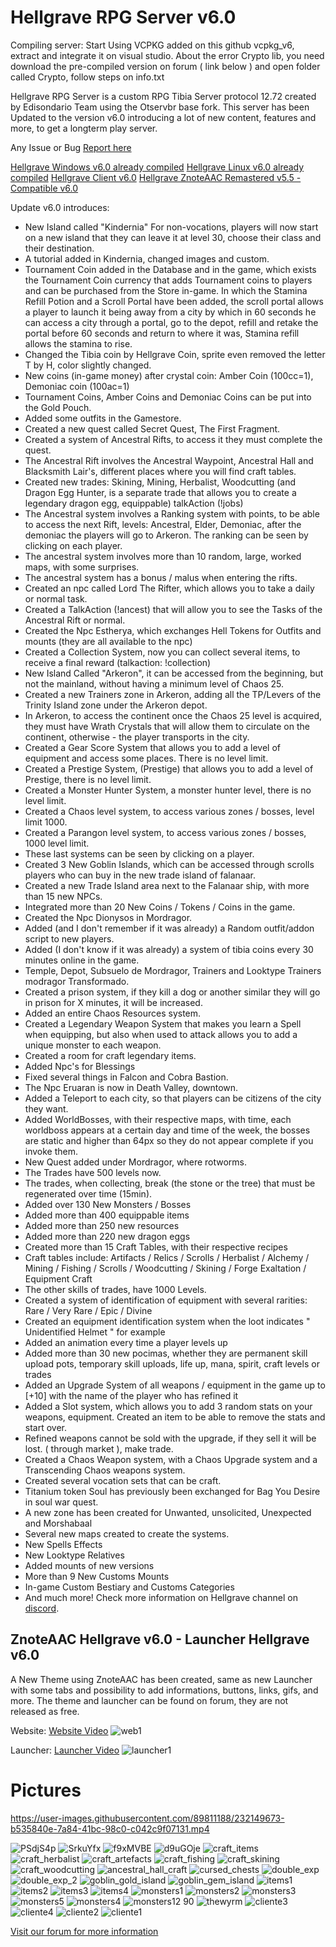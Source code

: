 # Hellgrave RPG Server v6.0

Compiling server:
Start Using VCPKG added on this github vcpkg_v6, extract and integrate it on visual studio.
About the error Crypto lib, you need download the pre-compiled version on forum ( link below ) and open folder called Crypto, follow steps on info.txt

Hellgrave RPG Server is a custom RPG Tibia Server protocol 12.72 created by Edisondario Team using the Otservbr base fork.
This server has been Updated to the version v6.0 introducing a lot of new content, features and more, to get a longterm play server.

Any Issue or Bug [Report here](https://github.com/Open-Games-Community/Hellgrave-RPG-v6.0/issues)

[Hellgrave Windows v6.0 already compiled](https://opengamescommunity.com/index.php?resources/hellgrave-rpg-server-v6-0-windows.843/)
[Hellgrave Linux v6.0 already compiled](https://opengamescommunity.com/index.php?resources/hellgrave-rpg-server-v6-0-linux.868/)
[Hellgrave Client v6.0](https://opengamescommunity.com/index.php?resources/hellgrave-client-v6-0.844/)
[Hellgrave ZnoteAAC Remastered v5.5 - Compatible v6.0](https://opengamescommunity.com/index.php?resources/hellgrave-remastered-znoteaac-v5-5-compatible-v6-0.845/)

Update v6.0 introduces:

- New Island called "Kindernia" For non-vocations, players will now start on a new island that they can leave it at level 30, choose their class and their destination.
- A tutorial added in Kindernia, changed images and custom.
- Tournament Coin added in the Database and in the game, which exists the Tournament Coin currency that adds Tournament coins to players and can be purchased from the Store in-game. In which the Stamina Refill Potion and a Scroll Portal have been added, the scroll portal allows a player to launch it being away from a city by which in 60 seconds he can access a city through a portal, go to the depot, refill and retake the portal before 60 seconds and return to where it was, Stamina refill allows the stamina to rise.
- Changed the Tibia coin by Hellgrave Coin, sprite even removed the letter T by H, color slightly changed.
- New coins (in-game money) after crystal coin: Amber Coin (100cc=1), Demoniac coin (100ac=1)
- Tournament Coins, Amber Coins and Demoniac Coins can be put into the Gold Pouch.
- Added some outfits in the Gamestore.
- Created a new quest called Secret Quest, The First Fragment.
- Created a system of Ancestral Rifts, to access it they must complete the quest.
- The Ancestral Rift involves the Ancestral Waypoint, Ancestral Hall and Blacksmith Lair's, different places where you will find craft tables.
- Created new trades: Skining, Mining, Herbalist, Woodcutting (and Dragon Egg Hunter, is a separate trade that allows you to create a legendary dragon egg, equippable) talkAction (!jobs)
- The Ancestral system involves a Ranking system with points, to be able to access the next Rift, levels: Ancestral, Elder, Demoniac, after the demoniac the players will go to Arkeron. The ranking can be seen by clicking on each player.
- The ancestral system involves more than 10 random, large, worked maps, with some surprises.
- The ancestral system has a bonus / malus when entering the rifts.
- Created an npc called Lord The Rifter, which allows you to take a daily or normal task.
- Created a TalkAction (!ancest) that will allow you to see the Tasks of the Ancestral Rift or normal.
- Created the Npc Estherya, which exchanges Hell Tokens for Outfits and mounts (they are all available to the npc)
- Created a Collection System, now you can collect several items, to receive a final reward (talkaction: !collection)
- New Island Called "Arkeron", it can be accessed from the beginning, but not the mainland, without having a minimum level of Chaos 25.
- Created a new Trainers zone in Arkeron, adding all the TP/Levers of the Trinity Island zone under the Arkeron depot.
- In Arkeron, to access the continent once the Chaos 25 level is acquired, they must have Wrath Crystals that will allow them to circulate on the continent, otherwise - the player transports in the city.
- Created a Gear Score System that allows you to add a level of equipment and access some places. There is no level limit.
- Created a Prestige System, (Prestige) that allows you to add a level of Prestige, there is no level limit.
- Created a Monster Hunter System, a monster hunter level, there is no level limit.
- Created a Chaos level system, to access various zones / bosses, level limit 1000.
- Created a Parangon level system, to access various zones / bosses, 1000 level limit.
- These last systems can be seen by clicking on a player.
- Created 3 New Goblin Islands, which can be accessed through scrolls players who can buy in the new trade island of falanaar.
- Created a new Trade Island area next to the Falanaar ship, with more than 15 new NPCs.
- Integrated more than 20 New Coins / Tokens / Coins in the game.
- Created the Npc Dionysos in Mordragor.
- Added (and I don't remember if it was already) a Random outfit/addon script to new players.
- Added (I don't know if it was already) a system of tibia coins every 30 minutes online in the game.
- Temple, Depot, Subsuelo de Mordragor, Trainers and Looktype Trainers modragor Transformado.
- Created a prison system, if they kill a dog or another similar they will go in prison for X minutes, it will be increased.
- Added an entire Chaos Resources system.
- Created a Legendary Weapon System that makes you learn a Spell when equipping, but also when used to attack allows you to add a unique monster to each weapon.
- Created a room for craft legendary items.
- Added Npc's for Blessings
- Fixed several things in Falcon and Cobra Bastion.
- The Npc Eruaran is now in Death Valley, downtown.
- Added a Teleport to each city, so that players can be citizens of the city they want.
- Added WorldBosses, with their respective maps, with time, each worldboss appears at a certain day and time of the week, the bosses are static and higher than 64px so they do not appear complete if you invoke them.
- New Quest added under Mordragor, where rotworms.
- The Trades have 500 levels now.
- The trades, when collecting, break (the stone or the tree) that must be regenerated over time (15min).
- Added over 130 New Monsters / Bosses
- Added more than 400 equippable items
- Added more than 250 new resources
- Added more than 220 new dragon eggs
- Created more than 15 Craft Tables, with their respective recipes
- Craft tables include: Artifacts / Relics / Scrolls / Herbalist / Alchemy / Mining / Fishing / Scrolls / Woodcutting / Skining / Forge Exaltation / Equipment Craft
- The other skills of trades, have 1000 Levels.
- Created a system of identification of equipment with several rarities: Rare / Very Rare / Epic / Divine
- Created an equipment identification system when the loot indicates " Unidentified Helmet " for example
- Added an animation every time a player levels up
- Added more than 30 new pocimas, whether they are permanent skill upload pots, temporary skill uploads, life up, mana, spirit, craft levels or trades
- Added an Upgrade System of all weapons / equipment in the game up to [+10] with the name of the player who has refined it
- Added a Slot system, which allows you to add 3 random stats on your weapons, equipment. Created an item to be able to remove the stats and start over.
- Refined weapons cannot be sold with the upgrade, if they sell it will be lost. ( through market ), make trade.
- Created a Chaos Weapon system, with a Chaos Upgrade system and a Transcending Chaos weapons system.
- Created several vocation sets that can be craft.
- Titanium token Soul has previously been exchanged for Bag You Desire in soul war quest.
- A new zone has been created for Unwanted, unsolicited, Unexpected and Morshabaal
- Several new maps created to create the systems.
- New Spells Effects
- New Looktype Relatives
- Added mounts of new versions
- More than 9 New Customs Mounts
- In-game Custom Bestiary and Customs Categories
- And much more! Check more information on Hellgrave channel on [discord](https://discord.gg/hSECYHYfEd).


## ZnoteAAC Hellgrave v6.0 - Launcher Hellgrave v6.0

A New Theme using ZnoteAAC has been created, same as new Launcher with some tabs and possibility to add informations, buttons, links, gifs, and more.
The theme and launcher can be found on forum, they are not released as free.

Website:
[Website Video](https://user-images.githubusercontent.com/89811188/232148549-6c98c774-b932-440f-a90c-17200fbf1613.mp4)
![web1](https://user-images.githubusercontent.com/89811188/232151306-b349f7f9-a992-4cf2-845c-a37d721ddf3f.png)

Launcher:
[Launcher Video](https://user-images.githubusercontent.com/89811188/232149402-533861b1-c34a-4352-baa1-5fa1d39f0c3b.mp4)
![launcher1](https://user-images.githubusercontent.com/89811188/232151332-a2b4c4f5-0782-4b06-8aee-ebffc01fc654.png)


# Pictures

https://user-images.githubusercontent.com/89811188/232149673-b535840e-7a84-41bc-98c0-c042c9f07131.mp4

![PSdjS4p](https://user-images.githubusercontent.com/89811188/232151601-e6409fec-e2a9-4a93-a021-2b11878f64cf.png)
![SrkuYfx](https://user-images.githubusercontent.com/89811188/232151680-f0c6ce61-5b3f-4f25-9e7f-85365cc51f73.png)
![f9xMVBE](https://user-images.githubusercontent.com/89811188/232149883-95f2c41a-ce88-4396-80a0-09a838ff1819.png)
![d9uGOje](https://user-images.githubusercontent.com/89811188/232149920-82408b7d-8742-4d77-a9d5-9918328160b6.png)
![craft_items](https://user-images.githubusercontent.com/89811188/232149969-0ba90754-59ab-4b5c-a8e8-08e781840724.png)
![craft_herbalist](https://user-images.githubusercontent.com/89811188/232149998-3dca385a-665c-436d-9e90-3c8a8e05aeb3.png)
![craft_artefacts](https://user-images.githubusercontent.com/89811188/232150005-6abe9dcd-e6bd-4a34-b8b2-c3a2913634b6.png)
![craft_fishing](https://user-images.githubusercontent.com/89811188/232150026-235a1f8f-2d7e-4633-aaad-48b9de609ef9.png)
![craft_skining](https://user-images.githubusercontent.com/89811188/232150037-86c8e9e8-de7d-4b64-9afa-ed7f50cc0257.png)
![craft_woodcutting](https://user-images.githubusercontent.com/89811188/232150042-17a0a9d4-7fb7-4709-bf60-c51a660987e0.png)
![ancestral_hall_craft](https://user-images.githubusercontent.com/89811188/232150051-f7de808e-13a4-45a1-9360-9badcd5f7de5.png)
![cursed_chests](https://user-images.githubusercontent.com/89811188/232150066-5e18c4c2-e562-4ecf-ab68-fa773264513d.png)
![double_exp](https://user-images.githubusercontent.com/89811188/232150102-568744c8-2d8e-4cb6-8dca-a0dbf1257d68.png)
![double_exp_2](https://user-images.githubusercontent.com/89811188/232150113-45fc9ebf-e529-42b3-a290-969e3f48a14d.png)
![goblin_gold_island](https://user-images.githubusercontent.com/89811188/232150224-1a40ad4b-5f30-4776-9b69-6dd8aa7cdb44.png)
![goblin_gem_island](https://user-images.githubusercontent.com/89811188/232150232-f421de04-2a9b-4e6d-9f1a-8bbfc332628f.png)
![items1](https://user-images.githubusercontent.com/89811188/232150243-d3746041-93a2-4f31-9c62-e1ec9457a474.png)
![items2](https://user-images.githubusercontent.com/89811188/232150249-81ba55d6-49d8-4531-9218-bb4073af2b54.png)
![items3](https://user-images.githubusercontent.com/89811188/232150254-0f666c75-60b3-4aea-85c6-ba232c142524.png)
![items4](https://user-images.githubusercontent.com/89811188/232150260-51c3efe9-bfed-4be0-b86a-1e278a6ca178.png)
![monsters1](https://user-images.githubusercontent.com/89811188/232150266-bf8fbbcf-2549-4b6b-abb1-ba789db0e71d.png)
![monsters2](https://user-images.githubusercontent.com/89811188/232150273-7699b342-84d1-4853-83fc-a61da3c193a3.png)
![monsters3](https://user-images.githubusercontent.com/89811188/232150277-20e01ab6-8f31-4ddf-ae1b-0379df5f84b5.png)
![monsters5](https://user-images.githubusercontent.com/89811188/232150279-d6d53c7e-63eb-4eee-8ad9-3c827d4547be.png)
![monsters4](https://user-images.githubusercontent.com/89811188/232150287-9dfb9579-93fa-4665-b76b-6d11eccf5e69.png)
![monsters12 90](https://user-images.githubusercontent.com/89811188/232150294-dfed9035-c1e8-40cf-ba59-e12eedff5de6.png)
![thewyrm](https://user-images.githubusercontent.com/89811188/232150302-ef4ee7db-a382-4709-a53e-80a2bef68ef2.png)
![cliente3](https://user-images.githubusercontent.com/89811188/232153308-2e5d37ef-c76e-405c-b4bd-7f09cabf4dbe.png)
![cliente4](https://user-images.githubusercontent.com/89811188/232153320-62ac8630-8647-4b66-bc39-5d4061479e7d.png)
![cliente2](https://user-images.githubusercontent.com/89811188/232153378-951cc3d9-d945-47ce-8466-0fde38699017.png)
![cliente1](https://user-images.githubusercontent.com/89811188/232153399-aa46eeb4-7a74-4fb0-9535-9aa3c9497a4c.png)


[Visit our forum for more information](https://opengamescommunity.com)






